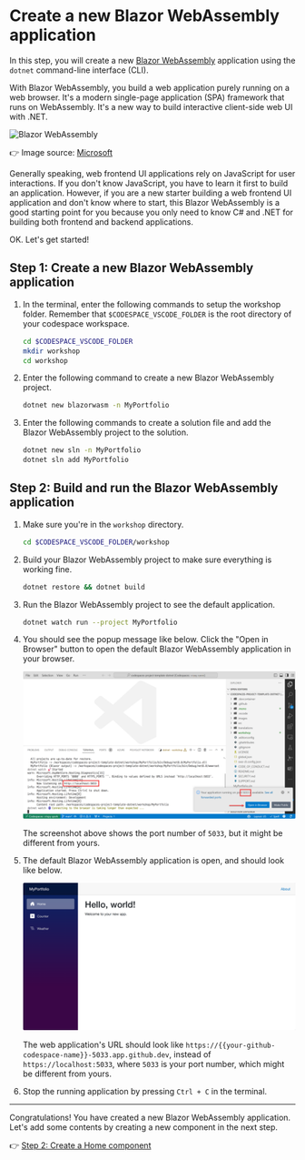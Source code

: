 # Create a new Blazor WebAssembly application

In this step, you will create a new [Blazor WebAssembly](https://learn.microsoft.com/aspnet/core/blazor/hosting-models#blazor-webassembly) application using the `dotnet` command-line interface (CLI).

With Blazor WebAssembly, you build a web application purely running on a web browser. It's a modern single-page application (SPA) framework that runs on WebAssembly. It's a new way to build interactive client-side web UI with .NET.

![Blazor WebAssembly](https://learn.microsoft.com/aspnet/core/blazor/hosting-models/_static/blazor-webassembly.png)

👉 Image source: [Microsoft](https://learn.microsoft.com/aspnet/core/blazor/hosting-models#blazor-webassembly)

Generally speaking, web frontend UI applications rely on JavaScript for user interactions. If you don't know JavaScript, you have to learn it first to build an application. However, if you are a new starter building a web frontend UI application and don't know where to start, this Blazor WebAssembly is a good starting point for you because you only need to know C# and .NET for building both frontend and backend applications.

OK. Let's get started!

## Step 1: Create a new Blazor WebAssembly application

1. In the terminal, enter the following commands to setup the workshop folder. Remember that `$CODESPACE_VSCODE_FOLDER` is the root directory of your codespace workspace.

    ```bash
    cd $CODESPACE_VSCODE_FOLDER
    mkdir workshop
    cd workshop
    ```

1. Enter the following command to create a new Blazor WebAssembly project.

    ```bash
    dotnet new blazorwasm -n MyPortfolio
    ```

1. Enter the following commands to create a solution file and add the Blazor WebAssembly project to the solution.

    ```bash
    dotnet new sln -n MyPortfolio
    dotnet sln add MyPortfolio
    ```

## Step 2: Build and run the Blazor WebAssembly application

1. Make sure you're in the `workshop` directory.

    ```bash
    cd $CODESPACE_VSCODE_FOLDER/workshop
    ```

1. Build your Blazor WebAssembly project to make sure everything is working fine.

    ```bash
    dotnet restore && dotnet build
    ```

1. Run the Blazor WebAssembly project to see the default application.

    ```bash
    dotnet watch run --project MyPortfolio
    ```

1. You should see the popup message like below. Click the "Open in Browser" button to open the default Blazor WebAssembly application in your browser.

    ![Blazor WebAssembly popup](./images/01-blazor-new-01.png)

   The screenshot above shows the port number of `5033`, but it might be different from yours.

1. The default Blazor WebAssembly application is open, and should look like below.

    ![Blazor WebAssembly default application](./images/01-blazor-new-02.png)

   The web application's URL should look like `https://{{your-github-codespace-name}}-5033.app.github.dev`, instead of `https://localhost:5033`, where `5033` is your port number, which might be different from yours.

1. Stop the running application by pressing `Ctrl + C` in the terminal.

---

Congratulations! You have created a new Blazor WebAssembly application. Let's add some contents by creating a new component in the next step.

:point_right: [Step 2: Create a Home component](./02-home-component.md)
